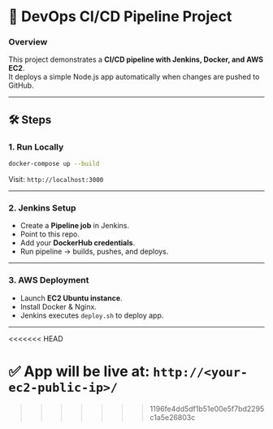 # 🚀 DevOps CI/CD Pipeline Project

### Overview
This project demonstrates a **CI/CD pipeline with Jenkins, Docker, and AWS EC2**.  
It deploys a simple Node.js app automatically when changes are pushed to GitHub.

---

## 🛠️ Steps

### 1. Run Locally
```bash
docker-compose up --build
```
Visit: `http://localhost:3000`

---

### 2. Jenkins Setup
- Create a **Pipeline job** in Jenkins.
- Point to this repo.
- Add your **DockerHub credentials**.
- Run pipeline → builds, pushes, and deploys.

---

### 3. AWS Deployment
- Launch **EC2 Ubuntu instance**.
- Install Docker & Nginx.
- Jenkins executes `deploy.sh` to deploy app.

---
<<<<<<< HEAD

✅ App will be live at: `http://<your-ec2-public-ip>/`
=======
>>>>>>> 1196fe4dd5df1b51e00e5f7bd2295c1a5e26803c
